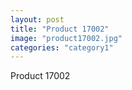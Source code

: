 ```yaml
---
layout: post
title: "Product 17002"
image: "product17002.jpg"
categories: "category1"
---
```

Product 17002
